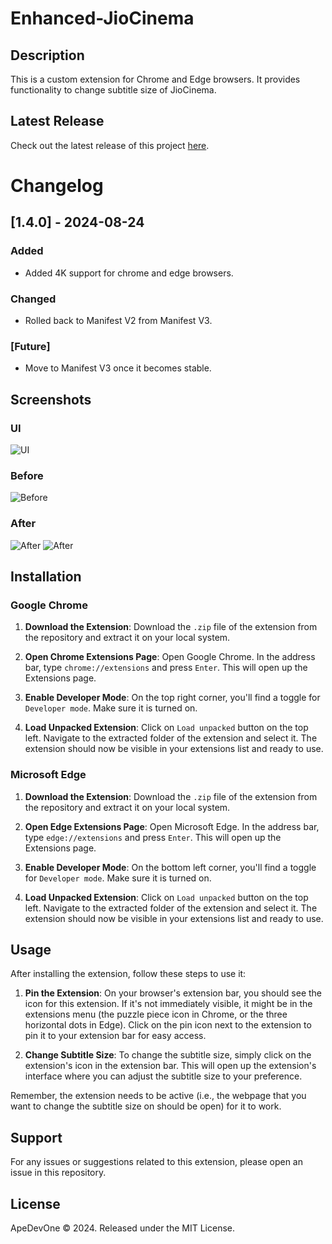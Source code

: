 # Enhanced-JioCinema

## Description

This is a custom extension for Chrome and Edge browsers. It provides functionality to change subtitle size of JioCinema.


## Latest Release

Check out the latest release of this project [here](https://github.com/ApeDevOne/Enhanced-JioCinema/releases/latest).

# Changelog


## [1.4.0] - 2024-08-24
### Added
- Added 4K support for chrome and edge browsers.

### Changed
- Rolled back to Manifest V2 from Manifest V3.

### [Future]
- Move to Manifest V3 once it becomes stable.



## Screenshots
### UI
![UI](https://apedevone.github.io/Enhanced-JioCinema/src/images/Extention.png)
### Before
![Before](https://apedevone.github.io/Enhanced-JioCinema/src/images/Before.png)
### After
![After](https://apedevone.github.io/Enhanced-JioCinema/src/images/After.png)
![After](https://apedevone.github.io/Enhanced-JioCinema/src/images/After2.png)


## Installation

### Google Chrome

1. **Download the Extension**: Download the `.zip` file of the extension from the repository and extract it on your local system.

2. **Open Chrome Extensions Page**: Open Google Chrome. In the address bar, type `chrome://extensions` and press `Enter`. This will open up the Extensions page.

3. **Enable Developer Mode**: On the top right corner, you'll find a toggle for `Developer mode`. Make sure it is turned on.

4. **Load Unpacked Extension**: Click on `Load unpacked` button on the top left. Navigate to the extracted folder of the extension and select it. The extension should now be visible in your extensions list and ready to use.

### Microsoft Edge

1. **Download the Extension**: Download the `.zip` file of the extension from the repository and extract it on your local system.

2. **Open Edge Extensions Page**: Open Microsoft Edge. In the address bar, type `edge://extensions` and press `Enter`. This will open up the Extensions page.

3. **Enable Developer Mode**: On the bottom left corner, you'll find a toggle for `Developer mode`. Make sure it is turned on.

4. **Load Unpacked Extension**: Click on `Load unpacked` button on the top left. Navigate to the extracted folder of the extension and select it. The extension should now be visible in your extensions list and ready to use.

## Usage

After installing the extension, follow these steps to use it:

1. **Pin the Extension**: On your browser's extension bar, you should see the icon for this extension. If it's not immediately visible, it might be in the extensions menu (the puzzle piece icon in Chrome, or the three horizontal dots in Edge). Click on the pin icon next to the extension to pin it to your extension bar for easy access.

2. **Change Subtitle Size**: To change the subtitle size, simply click on the extension's icon in the extension bar. This will open up the extension's interface where you can adjust the subtitle size to your preference.

Remember, the extension needs to be active (i.e., the webpage that you want to change the subtitle size on should be open) for it to work.

## Support

For any issues or suggestions related to this extension, please open an issue in this repository.

## License

ApeDevOne © 2024. Released under the MIT License.
